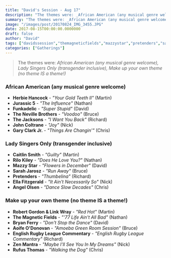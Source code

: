 ```yaml
---
title: "David's Session - Aug 17"
description: "The themes were: _African American (any musical genre welcome), Lady Singers Only (transgender inclusive), Make up your own theme (no theme IS a theme!)_"
summary: "The themes were: _African American (any musical genre welcome), Lady Singers Only (transgender inclusive), Make up your own theme (no theme IS a theme!)_"
image: "/images/post/20170824_IMG_3455.JPG"
date: 2017-08-15T00:00:00.0000000
draft: false
author: "David"
tags: ["davidssession","themagneticfields","mazzystar","pretenders","sarahjarosz","garyclarkjr","bryanferry","herbiehancock","linkwray","zenmantra","funkadelic","angelolsen","caitlinsmith","robertgordon","aoifeodonovan","ellafitzgerald","jurassic5","rilokiley","thejacksons","rufusthomas","johncoltrane","thenevillebrothers","englishrugbyleaguecommentary"]
categories: ["Gatherings"]
---
```

> The themes were: _African American (any musical genre welcome), Lady Singers Only (transgender inclusive), Make up your own theme (no theme IS a theme!)_
### African American (any musical genre welcome)
- **Herbie Hancock** - _"Your Gold Teeth II"_ (Martin)
- **Jurassic 5** - _"The Influence"_ (Nathan)
- **Funkadelic** - _"Super Stupid"_ (David)
- **The Neville Brothers** - _"Voodoo"_ (Bruce)
- **The Jacksons** - _"I Want You Back"_ (Richard)
- **John Coltrane** - _"Joy"_ (Nick)
- **Gary Clark Jr.** - _"Things Are Changin'"_ (Chris)
### Lady Singers Only (transgender inclusive)
- **Caitlin Smith** - _"Guilty"_ (Martin)
- **Rilo Kiley** - _"Does He Love You?"_ (Nathan)
- **Mazzy Star** - _"Flowers in December"_ (David)
- **Sarah Jarosz** - _"Run Away"_ (Bruce)
- **Pretenders** - _"Thumbelina"_ (Richard)
- **Ella Fitzgerald** - _"It Ain't Necessarily So"_ (Nick)
- **Angel Olsen** - _"Dance Slow Decades"_ (Chris)
### Make up your own theme (no theme IS a theme!)
- **Robert Gordon & Link Wray** - _"Red Hot"_ (Martin)
- **The Magnetic Fields** - _"'77 Life Ain't All Bad"_ (Nathan)
- **Bryan Ferry** - _"Don't Stop the Dance"_ (David)
- **Aoife O'Donovan** - _"Amoeba Green Room Session"_ (Bruce)
- **English Rugby League Commentary** - _"English Rugby League Commentary"_ (Richard)
- **Zen Mantra** - _"Maybe I'll See You In My Dreams"_ (Nick)
- **Rufus Thomas** - _"Walking the Dog"_ (Chris)
